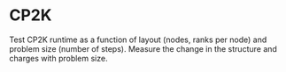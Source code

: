 # CP2K

Test CP2K runtime as a function of layout (nodes, ranks per node) 
and problem size (number of steps).
Measure the change in the  structure and charges with problem size.
